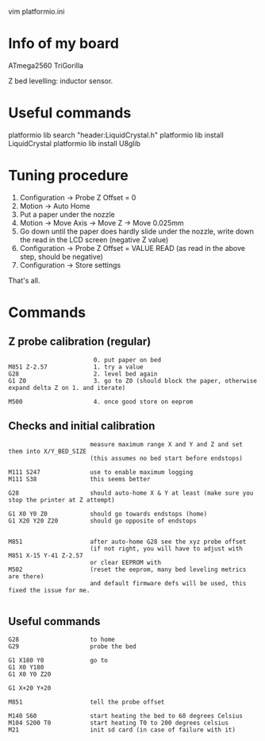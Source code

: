 vim platformio.ini

# Info of my board
ATmega2560
TriGorilla

Z bed levelling: inductor sensor.

# Useful commands

platformio lib search "header:LiquidCrystal.h"
platformio lib install LiquidCrystal
platformio lib install U8glib

# Tuning procedure

1. Configuration -> Probe Z Offset = 0
2. Motion -> Auto Home
3. Put a paper under the nozzle
4. Motion -> Move Axis -> Move Z -> Move 0.025mm
5. Go down until the paper does hardly slide under the nozzle, write down the read in the LCD screen (negative Z value)
6. Configuration -> Probe Z Offset = VALUE READ (as read in the above step, should be negative)
7. Configuration -> Store settings

That's all.

# Commands

## Z probe calibration (regular)

```
                        0. put paper on bed
M851 Z-2.57             1. try a value
G28                     2. level bed again
G1 Z0                   3. go to Z0 (should block the paper, otherwise expand delta Z on 1. and iterate)

M500                    4. once good store on eeprom

```

## Checks and initial calibration

```
                       measure maximum range X and Y and Z and set them into X/Y_BED_SIZE
                       (this assumes no bed start before endstops)

M111 S247              use to enable maximum logging
M111 S38               this seems better

G28                    should auto-home X & Y at least (make sure you stop the printer at Z attempt)

G1 X0 Y0 Z0            should go towards endstops (home)
G1 X20 Y20 Z20         should go opposite of endstops


M851                   after auto-home G28 see the xyz probe offset
                       (if not right, you will have to adjust with
M851 X-15 Y-41 Z-2.57  
                       or clear EEPROM with
M502                   (reset the eeprom, many bed leveling metrics are there)
                       and default firmware defs will be used, this fixed the issue for me.
                         

```

## Useful commands

```
G28                    to home
G29                    probe the bed

G1 X180 Y0             go to
G1 X0 Y180
G1 X0 Y0 Z20

G1 X+20 Y+20

M851                   tell the probe offset

M140 S60               start heating the bed to 60 degrees Celsius
M104 S200 T0           start heating T0 to 200 degrees celsius
M21                    init sd card (in case of failure with it)

```
